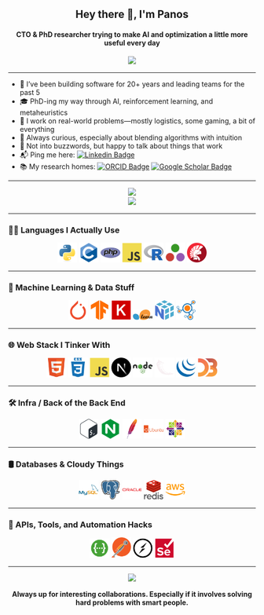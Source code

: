 <div align="center" id="header">
  <h2>Hey there 👋, I'm Panos</h2>
  <h4>CTO & PhD researcher trying to make AI and optimization a little more useful every day</h4>
  <img src="https://media3.giphy.com/media/xFkgeu7dhfgqqxJqmj/giphy.gif" width="100" />
</div>

---

- 🔧 I’ve been building software for 20+ years and leading teams for the past 5  
- 🎓 PhD-ing my way through AI, reinforcement learning, and metaheuristics  
- 🚚 I work on real-world problems—mostly logistics, some gaming, a bit of everything  
- 🧠 Always curious, especially about blending algorithms with intuition  
- 💬 Not into buzzwords, but happy to talk about things that work  
- 📬 Ping me here: [![Linkedin Badge](https://img.shields.io/badge/LinkedIn-blue?style=flat&logo=Linkedin&logoColor=white)](https://www.linkedin.com/in/kalatzantonakis/)  
- 📚 My research homes: [![ORCID Badge](https://img.shields.io/badge/%20ORC-ID-brightgreen)](https://orcid.org/0000-0002-0729-6583) [![Google Scholar Badge](https://img.shields.io/badge/Google%20Scholar-blue)](https://scholar.google.com/citations?user=dIP7zfgAAAAJ&hl=en)

---

<div align="center">
  <img src="https://github-readme-stats.vercel.app/api?username=codedk&show_icons=true&theme=radical&count_private=true&hide=contribs,prs" />
</div>

<div align="center">
  <img src="https://github-readme-stats.vercel.app/api/top-langs/?username=codedk&layout=compact&theme=radical" />
</div>

---

### 🧑‍💻 Languages I Actually Use
<div align="center">
  <img src="https://github.com/devicons/devicon/blob/master/icons/python/python-original.svg" title="Python" width="40" />
  <img src="https://github.com/devicons/devicon/blob/master/icons/c/c-original.svg" title="C" width="40" />
  <img src="https://github.com/devicons/devicon/blob/master/icons/php/php-original.svg" title="PHP" width="40" />
  <img src="https://github.com/devicons/devicon/blob/master/icons/javascript/javascript-original.svg" title="JavaScript" width="40" />
  <img src="https://github.com/devicons/devicon/blob/master/icons/r/r-original.svg" title="R" width="40" />
  <img src="https://github.com/devicons/devicon/blob/master/icons/julia/julia-original.svg" title="Julia" width="40" />
  <img src="https://github.com/CodedK/missing_devicons/blob/main/delphi/embarcadero_delphi.svg" title="Delphi" width="40" />
</div>

---

### 🤖 Machine Learning & Data Stuff
<div align="center">
  <img src="https://github.com/devicons/devicon/blob/master/icons/pytorch/pytorch-original.svg" title="PyTorch" width="40" />
  <img src="https://github.com/devicons/devicon/blob/master/icons/tensorflow/tensorflow-original.svg" title="TensorFlow" width="40" />
  <img src="https://github.com/CodedK/missing_devicons/blob/main/ml_frameworks/keras.svg" title="Keras" width="40" />
  <img src="https://github.com/CodedK/missing_devicons/blob/main/ml_frameworks/scikit.svg" title="Scikit-Learn" width="40" />
  <img src="https://github.com/devicons/devicon/blob/master/icons/numpy/numpy-original.svg" title="NumPy" width="40" />
  <img src="https://github.com/devicons/devicon/blob/master/icons/networkx/networkx-original.svg" title="NetworkX" width="40" />
</div>

---

### 🌐 Web Stack I Tinker With
<div align="center">
  <img src="https://github.com/devicons/devicon/blob/master/icons/html5/html5-original.svg" title="HTML5" width="40" />
  <img src="https://github.com/devicons/devicon/blob/master/icons/css3/css3-plain-wordmark.svg" title="CSS3" width="40" />
  <img src="https://github.com/devicons/devicon/blob/master/icons/javascript/javascript-original.svg" title="JavaScript" width="40" />
  <img src="https://github.com/devicons/devicon/blob/master/icons/nextjs/nextjs-original.svg" title="Next.js" width="40" />
  <img src="https://github.com/devicons/devicon/blob/master/icons/nodejs/nodejs-original-wordmark.svg" title="Node.js" width="40" />
  <img src="https://github.com/CodedK/missing_devicons/blob/main/web/flask-white.svg" title="Flask" width="40" />
  <img src="https://github.com/devicons/devicon/blob/master/icons/jquery/jquery-original.svg" title="jQuery" width="40" />
  <img src="https://github.com/devicons/devicon/blob/master/icons/d3js/d3js-original.svg" title="D3.js" width="40" />
</div>

---

### 🛠️ Infra / Back of the Back End
<div align="center">
  <img src="https://github.com/devicons/devicon/blob/master/icons/bash/bash-plain.svg" title="Bash" width="40" />
  <img src="https://github.com/devicons/devicon/blob/master/icons/nginx/nginx-original.svg" title="Nginx" width="40" />
  <img src="https://github.com/devicons/devicon/blob/master/icons/apache/apache-original.svg" title="Apache" width="40" />
  <img src="https://github.com/devicons/devicon/blob/master/icons/ubuntu/ubuntu-plain-wordmark.svg" title="Ubuntu" width="40" />
  <img src="https://github.com/devicons/devicon/blob/master/icons/centos/centos-original.svg" title="CentOS" width="40" />
</div>

---

### 🛢️ Databases & Cloudy Things
<div align="center">
  <img src="https://github.com/devicons/devicon/blob/master/icons/mysql/mysql-original-wordmark.svg" title="MySQL" width="40" />
  <img src="https://github.com/devicons/devicon/blob/master/icons/postgresql/postgresql-original.svg" title="PostgreSQL" width="40" />
  <img src="https://github.com/devicons/devicon/blob/master/icons/oracle/oracle-original.svg" title="Oracle" width="40" />
  <img src="https://github.com/devicons/devicon/blob/master/icons/redis/redis-original-wordmark.svg" title="Redis" width="40" />
  <img src="https://github.com/devicons/devicon/blob/master/icons/amazonwebservices/amazonwebservices-plain-wordmark.svg" title="AWS" width="40" />
</div>

---

### 🧪 APIs, Tools, and Automation Hacks
<div align="center">
  <img src="https://github.com/CodedK/missing_devicons/blob/main/api/rest1.svg" title="REST APIs" width="40" />
  <img src="https://github.com/CodedK/missing_devicons/blob/main/api/postman.svg" title="Postman" width="40" />
  <img src="https://github.com/CodedK/missing_devicons/blob/main/web/socketio.svg" title="Socket.IO" width="40" />
  <img src="https://github.com/devicons/devicon/blob/master/icons/selenium/selenium-original.svg" title="Selenium" width="40" />
</div>

---

<div align="center" id="footer">
  <img src="https://media.giphy.com/media/DAtJCG1t3im1G/giphy.gif" width="100" />
  <p><strong>Always up for interesting collaborations. Especially if it involves solving hard problems with smart people.</strong></p>
</div>
